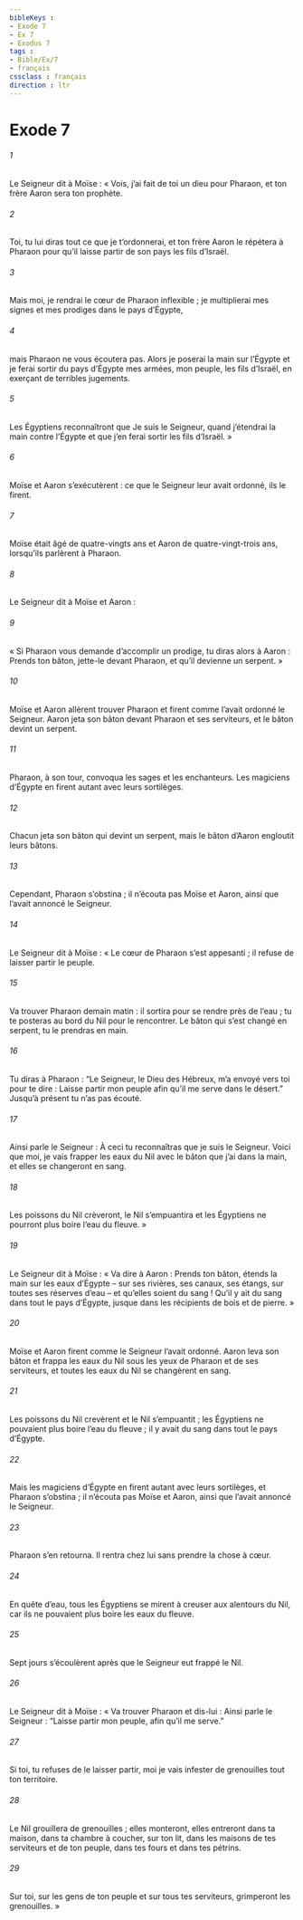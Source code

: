 ```yaml
---
bibleKeys : 
- Exode 7
- Ex 7
- Exodus 7
tags : 
- Bible/Ex/7
- français
cssclass : français
direction : ltr
---
```


# Exode 7

###### 1
Le Seigneur dit à Moïse : « Vois, j’ai fait de toi un dieu pour Pharaon, et ton frère Aaron sera ton prophète.
###### 2
Toi, tu lui diras tout ce que je t’ordonnerai, et ton frère Aaron le répétera à Pharaon pour qu’il laisse partir de son pays les fils d’Israël.
###### 3
Mais moi, je rendrai le cœur de Pharaon inflexible ; je multiplierai mes signes et mes prodiges dans le pays d’Égypte,
###### 4
mais Pharaon ne vous écoutera pas. Alors je poserai la main sur l’Égypte et je ferai sortir du pays d’Égypte mes armées, mon peuple, les fils d’Israël, en exerçant de terribles jugements.
###### 5
Les Égyptiens reconnaîtront que Je suis le Seigneur, quand j’étendrai la main contre l’Égypte et que j’en ferai sortir les fils d’Israël. »
###### 6
Moïse et Aaron s’exécutèrent : ce que le Seigneur leur avait ordonné, ils le firent.
###### 7
Moïse était âgé de quatre-vingts ans et Aaron de quatre-vingt-trois ans, lorsqu’ils parlèrent à Pharaon.
###### 8
Le Seigneur dit à Moïse et Aaron :
###### 9
« Si Pharaon vous demande d’accomplir un prodige, tu diras alors à Aaron : Prends ton bâton, jette-le devant Pharaon, et qu’il devienne un serpent. »
###### 10
Moïse et Aaron allèrent trouver Pharaon et firent comme l’avait ordonné le Seigneur. Aaron jeta son bâton devant Pharaon et ses serviteurs, et le bâton devint un serpent.
###### 11
Pharaon, à son tour, convoqua les sages et les enchanteurs. Les magiciens d’Égypte en firent autant avec leurs sortilèges.
###### 12
Chacun jeta son bâton qui devint un serpent, mais le bâton d’Aaron engloutit leurs bâtons.
###### 13
Cependant, Pharaon s’obstina ; il n’écouta pas Moïse et Aaron, ainsi que l’avait annoncé le Seigneur.
###### 14
Le Seigneur dit à Moïse : « Le cœur de Pharaon s’est appesanti ; il refuse de laisser partir le peuple.
###### 15
Va trouver Pharaon demain matin : il sortira pour se rendre près de l’eau ; tu te posteras au bord du Nil pour le rencontrer. Le bâton qui s’est changé en serpent, tu le prendras en main.
###### 16
Tu diras à Pharaon : “Le Seigneur, le Dieu des Hébreux, m’a envoyé vers toi pour te dire : Laisse partir mon peuple afin qu’il me serve dans le désert.” Jusqu’à présent tu n’as pas écouté.
###### 17
Ainsi parle le Seigneur : À ceci tu reconnaîtras que je suis le Seigneur. Voici que moi, je vais frapper les eaux du Nil avec le bâton que j’ai dans la main, et elles se changeront en sang.
###### 18
Les poissons du Nil crèveront, le Nil s’empuantira et les Égyptiens ne pourront plus boire l’eau du fleuve. »
###### 19
Le Seigneur dit à Moïse : « Va dire à Aaron : Prends ton bâton, étends la main sur les eaux d’Égypte – sur ses rivières, ses canaux, ses étangs, sur toutes ses réserves d’eau – et qu’elles soient du sang ! Qu’il y ait du sang dans tout le pays d’Égypte, jusque dans les récipients de bois et de pierre. »
###### 20
Moïse et Aaron firent comme le Seigneur l’avait ordonné. Aaron leva son bâton et frappa les eaux du Nil sous les yeux de Pharaon et de ses serviteurs, et toutes les eaux du Nil se changèrent en sang.
###### 21
Les poissons du Nil crevèrent et le Nil s’empuantit ; les Égyptiens ne pouvaient plus boire l’eau du fleuve ; il y avait du sang dans tout le pays d’Égypte.
###### 22
Mais les magiciens d’Égypte en firent autant avec leurs sortilèges, et Pharaon s’obstina ; il n’écouta pas Moïse et Aaron, ainsi que l’avait annoncé le Seigneur.
###### 23
Pharaon s’en retourna. Il rentra chez lui sans prendre la chose à cœur.
###### 24
En quête d’eau, tous les Égyptiens se mirent à creuser aux alentours du Nil, car ils ne pouvaient plus boire les eaux du fleuve.
###### 25
Sept jours s’écoulèrent après que le Seigneur eut frappé le Nil.
###### 26
Le Seigneur dit à Moïse : « Va trouver Pharaon et dis-lui : Ainsi parle le Seigneur : “Laisse partir mon peuple, afin qu’il me serve.”
###### 27
Si toi, tu refuses de le laisser partir, moi je vais infester de grenouilles tout ton territoire.
###### 28
Le Nil grouillera de grenouilles ; elles monteront, elles entreront dans ta maison, dans ta chambre à coucher, sur ton lit, dans les maisons de tes serviteurs et de ton peuple, dans tes fours et dans tes pétrins.
###### 29
Sur toi, sur les gens de ton peuple et sur tous tes serviteurs, grimperont les grenouilles. »
